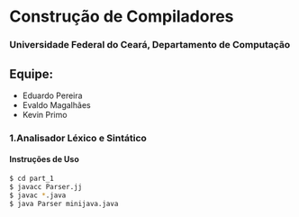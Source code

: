 # Construção de Compiladores
### Universidade Federal do Ceará, Departamento de Computação

## Equipe:
  - Eduardo Pereira
  - Evaldo Magalhães
  - Kevin Primo


### 1.Analisador Léxico e Sintático
#### Instruções de Uso
```sh
$ cd part_1
$ javacc Parser.jj
$ javac *.java
$ java Parser minijava.java
```